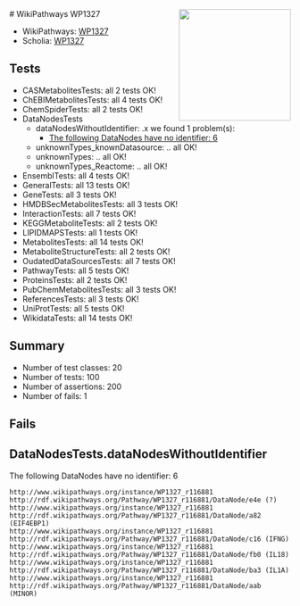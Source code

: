 <img style="float: right; width: 200px" src="https://upload.wikimedia.org/wikipedia/commons/thumb/8/83/Wplogo_with_text_500.png/640px-Wplogo_with_text_500.png" />
# WikiPathways WP1327

* WikiPathways: [WP1327](https://identifiers.org/wikipathways:WP1327)
* Scholia: [WP1327](https://scholia.toolforge.org/wikipathways/WP1327)
## Tests
* CASMetabolitesTests: all 2 tests OK!
* ChEBIMetabolitesTests: all 4 tests OK!
* ChemSpiderTests: all 2 tests OK!
* DataNodesTests
    * dataNodesWithoutIdentifier: .x we found 1 problem(s):
        * [The following DataNodes have no identifier: 6](#d2d32fa5)
    * unknownTypes_knownDatasource: .. all OK!
    * unknownTypes: .. all OK!
    * unknownTypes_Reactome: .. all OK!
* EnsemblTests: all 4 tests OK!
* GeneralTests: all 13 tests OK!
* GeneTests: all 3 tests OK!
* HMDBSecMetabolitesTests: all 3 tests OK!
* InteractionTests: all 7 tests OK!
* KEGGMetaboliteTests: all 2 tests OK!
* LIPIDMAPSTests: all 1 tests OK!
* MetabolitesTests: all 14 tests OK!
* MetaboliteStructureTests: all 2 tests OK!
* OudatedDataSourcesTests: all 7 tests OK!
* PathwayTests: all 5 tests OK!
* ProteinsTests: all 2 tests OK!
* PubChemMetabolitesTests: all 3 tests OK!
* ReferencesTests: all 3 tests OK!
* UniProtTests: all 5 tests OK!
* WikidataTests: all 14 tests OK!


## Summary

* Number of test classes: 20
* Number of tests: 100
* Number of assertions: 200
* Number of fails: 1

## Fails

<a name="d2d32fa5" />

## DataNodesTests.dataNodesWithoutIdentifier

The following DataNodes have no identifier: 6
```
http://www.wikipathways.org/instance/WP1327_r116881 http://rdf.wikipathways.org/Pathway/WP1327_r116881/DataNode/e4e (?)
http://www.wikipathways.org/instance/WP1327_r116881 http://rdf.wikipathways.org/Pathway/WP1327_r116881/DataNode/a82 (EIF4EBP1)
http://www.wikipathways.org/instance/WP1327_r116881 http://rdf.wikipathways.org/Pathway/WP1327_r116881/DataNode/c16 (IFNG)
http://www.wikipathways.org/instance/WP1327_r116881 http://rdf.wikipathways.org/Pathway/WP1327_r116881/DataNode/fb0 (IL18)
http://www.wikipathways.org/instance/WP1327_r116881 http://rdf.wikipathways.org/Pathway/WP1327_r116881/DataNode/ba3 (IL1A)
http://www.wikipathways.org/instance/WP1327_r116881 http://rdf.wikipathways.org/Pathway/WP1327_r116881/DataNode/aab (MINOR)
```


